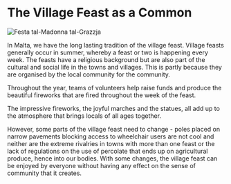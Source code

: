 # The Village Feast as a Common

![Festa tal-Madonna tal-Grazzja](http://www.visitmalta.com/file.aspx?f=15292)

In Malta, we have the long lasting tradition of the village feast. Village feasts generally occur in summer, whereby a feast or 
two is happening every week. The feasts have a religious background but are also part of the cultural and social life in the towns 
and villages. This is partly because they are organised by the local community for the community.

Throughout the year, teams of volunteers help raise funds and produce the beautiful fireworks that are fired throughout the week 
of the feast.

The impressive fireworks, the joyful marches and the statues, all add up to the atmosphere that brings locals of all ages together.

However, some parts of the village feast need to change - poles placed on narrow pavements blocking access to wheelchair users are 
not cool and neither are the extreme rivalries in towns with more than one feast or the lack of regulations on the use of percolate 
that ends up on agricultural produce, hence into our bodies. With some changes, the village feast can be enjoyed by everyone without 
having any effect on the sense of community that it creates.
